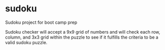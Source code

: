 # sudoku
Sudoku project for boot camp prep

Sudoku checker will accept a 9x9 grid of numbers and will check each row, column, and 3x3 grid within the puzzle to see if it fulfills the criteria to be a valid sudoku puzzle.
